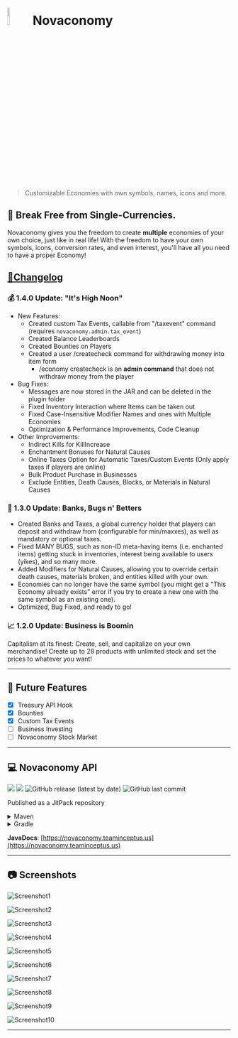 # <img src="https://cdn.discordapp.com/attachments/894254760075603980/984954715555123281/novaconomy.png" style="height: 10%; width: 10%;"> Novaconomy
> Customizable Economies with own symbols, names, icons and more.

## 💸 **Break Free from Single-Currencies.**
Novaconomy gives you the freedom to create **multiple** economies of your own choice, just like in real life!
With the freedom to have your own symbols, icons, conversion rates, and even interest, you'll have all you need to have a proper Economy!

<h2 style="text-decoration: underline;">📓Changelog</h2>

### 💰 1.4.0 Update: "It's High Noon"
- New Features:
  - Created custom Tax Events, callable from "/taxevent" command (requires `novaconomy.admin.tax_event`)
  - Created Balance Leaderboards
  - Created Bounties on Players
  - Created a user /createcheck command for withdrawing money into item form
    - /economy createcheck is an **admin command** that does not withdraw money from the player 
- Bug Fixes:
  - Messages are now stored in the JAR and can be deleted in the plugin folder
  - Fixed Inventory Interaction where Items can be taken out
  - Fixed Case-Insensitive Modifier Names and ones with Multiple Economies
  - Optimization & Performance Improvements, Code Cleanup
- Other Improvements:
  - Indirect Kills for KillIncrease
  - Enchantment Bonuses for Natural Causes
  - Online Taxes Option for Automatic Taxes/Custom Events (Only apply taxes if players are online)
  - Bulk Product Purchase in Businesses
  - Exclude Entities, Death Causes, Blocks, or Materials in Natural Causes

### 🏦 1.3.0 Update: Banks, Bugs n' Betters
- Created Banks and Taxes, a global currency holder that players can deposit and withdraw from (configurable for min/maxxes), as well as mandatory or optional taxes.
- Fixed MANY BUGS, such as non-ID meta-having items (i.e. enchanted items) getting stuck in inventories, interest being available to users (yikes), and so many more.
- Added Modifiers for Natural Causes, allowing you to override certain death causes, materials broken, and entities killed with your own.
- Economies can no longer have the same symbol (you might get a "This Economy already exists" error if you try to create a new one with the same symbol as an existing one).
- Optimized, Bug Fixed, and ready to go!

### 📈 1.2.0 Update: Business is Boomin
Capitalism at its finest: Create, sell, and capitalize on your own merchandise! Create up to 28 products with
unlimited stock and set the prices to whatever you want!

-----
## 🔮 Future Features
- [x] Treasury API Hook
- [x] Bounties
- [x] Custom Tax Events
- [ ] Business Investing
- [ ] Novaconomy Stock Market

-----
## 💻 Novaconomy API
[![](https://jitpack.io/v/Team-Inceptus/Novaconomy.svg)](https://jitpack.io/#Team-Inceptus/Novaconomy)
[![](https://jitci.com/gh/Team-Inceptus/Novaconomy/svg)](https://jitci.com/gh/Team-Inceptus/Novaconomy)
![GitHub release (latest by date)](https://img.shields.io/github/v/release/Team-Inceptus/Novaconomy)
![GitHub last commit](https://img.shields.io/github/last-commit/Team-Inceptus/Novaconomy)

Published as a JitPack repository
<details>
    <summary>Maven</summary>

```xml
	<project>
	    <repositories>
		    <repository>
		        <id>jitpack.io</id>
		        <url>https://jitpack.io</url>
		    </repository>
	    </repositories>
    
        <dependencies>
            <!-- Include just the API -->
            <dependency>
                <groupId>us.teaminceptus.Novaconomy</groupId>
                <artifactId>novaconomy-api</artifactId>
                <version>1.2.0</version>
            </dependency>
            <!-- Include the Actual Plugin -->
            <dependency>
                <groupId>us.teaminceptus.Novaconomy</groupId>
                <artifactId>novaconomy</artifactId>
                <version>1.2.0</version>
            </dependency>
        </dependencies>
	</project>
```
</details>

<details>
    <summary>Gradle</summary>

```gradle
		repositories {
			maven { url 'https://jitpack.io' }
		}

	 	dependencies {
	   	     implementation 'com.github.Novaconomy:novaconomy-api:Tag'
	   	     // Include the Actual Plugin
	   	     implementation 'us.teaminceptus.Novaconomy:novaconomy:1.2.0'
		}	
```
</details>

**JavaDocs**: [https://novaconomy.teaminceptus.us](https://novaconomy.teaminceptus.us)

-----
## 📷 Screenshots
![Screenshot1](https://cdn.discordapp.com/attachments/894254760075603980/998836906706083872/2022-07-19_01.19.59.png)

![Screenshot2](https://cdn.discordapp.com/attachments/894254760075603980/998836907876302938/2022-07-19_01.19.18.png)

![Screenshot3](https://cdn.discordapp.com/attachments/894254760075603980/987617973487435826/2022-06-18_02.19.50.png)

![Screenshot4](https://cdn.discordapp.com/attachments/894254760075603980/987617972937957376/2022-06-18_02.20.03.png)

![Screenshot5](https://cdn.discordapp.com/attachments/894254760075603980/987617972480798740/2022-06-18_02.20.12.png)

![Screenshot6](https://cdn.discordapp.com/attachments/860730694551863328/949806777539653712/2022-03-05_17.12.13.png)

![Screenshot7](https://cdn.discordapp.com/attachments/860730694551863328/949806777917116476/2022-03-05_17.11.33.png)

![Screenshot8](https://cdn.discordapp.com/attachments/860730694551863328/949806778793721866/2022-03-05_17.09.03.png)

![Screenshot9](https://cdn.discordapp.com/attachments/860730694551863328/949806779343200326/2022-03-05_17.08.31.png)

![Screenshot10](https://cdn.discordapp.com/attachments/860730694551863328/949806779775205396/2022-03-05_17.08.18.png)

-----